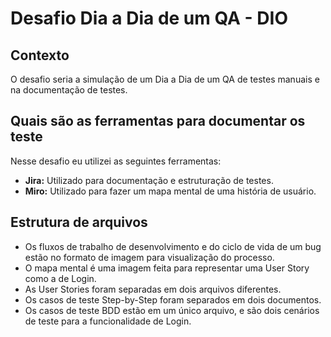 # Desafio Dia a Dia de um QA - DIO

## Contexto

O desafio seria a simulação de um Dia a Dia de um QA de testes manuais e na documentação de testes.

## Quais são as ferramentas para documentar os teste

Nesse desafio eu utilizei as seguintes ferramentas:

- **Jira:** Utilizado para documentação e estruturação de testes.
- **Miro:** Utilizado para fazer um mapa mental de uma história de usuário.

## Estrutura de arquivos

- Os fluxos de trabalho de desenvolvimento e do ciclo de vida de um bug estão no formato de imagem para visualização do processo.
- O mapa mental é uma imagem feita para representar uma User Story como a de Login.
- As User Stories foram separadas em dois arquivos diferentes.
- Os casos de teste Step-by-Step foram separados em dois documentos.
- Os casos de teste BDD estão em um único arquivo, e são dois cenários de teste para a funcionalidade de Login.